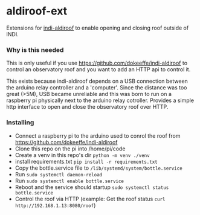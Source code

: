 # aldiroof-ext

Extensions for [indi-aldiroof](https://github.com/dokeeffe/indi-aldiroof) to enable opening and closing roof outside of INDI.

### Why is this needed

This is only useful if you use https://github.com/dokeeffe/indi-aldiroof to control an observatory roof and you want to add an HTTP api to control it.

This exists because indi-aldiroof depends on a USB connection between the arduino relay controller and a 'computer'. Since the distance was too great (>5M), USB became unreliable and this was born to run on a raspberry pi physically next to the arduino relay cotroller.
Provides a simple http interface to open and close the observatory roof over HTTP.


### Installing

* Connect a raspberry pi to the arduino used to conrol the roof from https://github.com/dokeeffe/indi-aldiroof
* Clone this repo on the pi into /home/pi/code
* Create a venv in this repo's dir `python -m venv ./venv`
* install requirements.txt `pip install -r requirements.txt`
* Copy the bottle.service file to `/lib/systemd/system/bottle.service` 
* Run `sudo systemctl daemon-reload`
* Run `sudo systemctl enable bottle.service`
* Reboot and the service should startup `sudo systemctl status bottle.service`
* Control the roof via HTTP (example: Get the roof status `curl http://192.168.1.13:8080/roof`)
